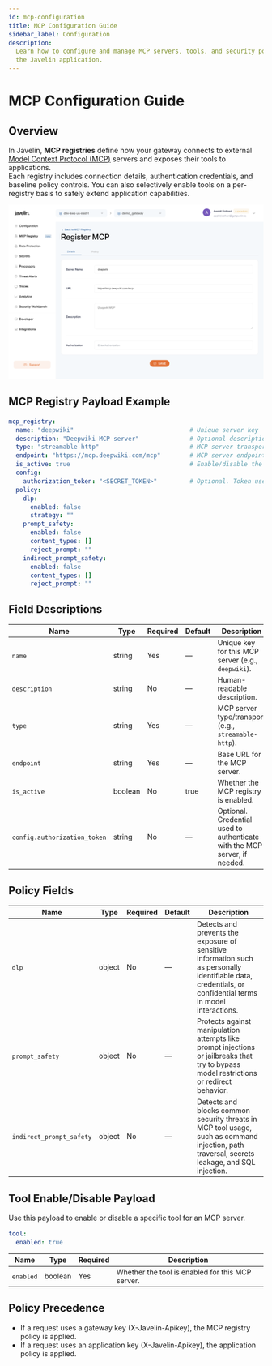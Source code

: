```yaml
---
id: mcp-configuration
title: MCP Configuration Guide
sidebar_label: Configuration
description:
  Learn how to configure and manage MCP servers, tools, and security policies in
  the Javelin application.
---
```


# MCP Configuration Guide

## Overview

In Javelin, **MCP registries** define how your gateway connects to external [Model Context Protocol (MCP)](mcpoverview.md) servers and exposes their tools to applications.  
Each registry includes connection details, authentication credentials, and baseline policy controls. You can also selectively enable tools on a per-registry basis to safely extend application capabilities.

![Register MCP](/img/mcp/registerMCP.png)

## MCP Registry Payload Example

```yaml
mcp_registry:
  name: "deepwiki"                                # Unique server key
  description: "Deepwiki MCP server"              # Optional description
  type: "streamable-http"                         # MCP server transport/type
  endpoint: "https://mcp.deepwiki.com/mcp"        # MCP server endpoint URL
  is_active: true                                 # Enable/disable the registry
  config:
    authorization_token: "<SECRET_TOKEN>"         # Optional. Token used by MCP server, if needed
  policy:
    dlp:
      enabled: false
      strategy: ""
    prompt_safety:
      enabled: false
      content_types: []
      reject_prompt: ""
    indirect_prompt_safety:
      enabled: false
      content_types: []
      reject_prompt: ""
```

## Field Descriptions

| Name                                 | Type     | Required | Default | Description |
|--------------------------------------|----------|----------|---------|-------------|
| `name`                               | string   | Yes      | —       | Unique key for this MCP server (e.g., `deepwiki`). |
| `description`                        | string   | No       | —       | Human-readable description. |
| `type`                               | string   | Yes      | —       | MCP server type/transport (e.g., `streamable-http`). |
| `endpoint`                           | string   | Yes      | —       | Base URL for the MCP server. |
| `is_active`                          | boolean  | No       | true    | Whether the MCP registry is enabled. |
| `config.authorization_token`         | string   | No       | —       | Optional. Credential used to authenticate with the MCP server, if needed. |


## Policy Fields

| Name                     | Type   | Required | Default | Description                                                                                                                         |
|--------------------------|--------|----------|---------|-------------------------------------------------------------------------------------------------------------------------------------|
| `dlp`                    | object | No       | —       | Detects and prevents the exposure of sensitive information such as personally identifiable data, credentials, or confidential terms in model interactions. |
| `prompt_safety`          | object | No       | —       | Protects against manipulation attempts like prompt injections or jailbreaks that try to bypass model restrictions or redirect behavior. |
| `indirect_prompt_safety` | object | No       | —       | Detects and blocks common security threats in MCP tool usage, such as command injection, path traversal, secrets leakage, and SQL injection. |

## Tool Enable/Disable Payload

Use this payload to enable or disable a specific tool for an MCP server.

```yaml
tool:
  enabled: true
```

| Name      | Type    | Required | Description |
|-----------|---------|----------|-------------|
| `enabled` | boolean | Yes      | Whether the tool is enabled for this MCP server. |

## Policy Precedence

- If a request uses a gateway key (X-Javelin-Apikey), the MCP registry policy is applied.
- If a request uses an application key (X-Javelin-Apikey), the application policy is applied.
